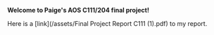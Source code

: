 **Welcome to Paige's AOS C111/204 final project!**

Here is a [link](/assets/Final Project Report C111 (1).pdf) to my report. 
